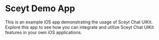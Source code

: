# Sceyt Demo App

This is an example iOS app demonstrating the usage of Sceyt Chat UIKit. Explore this app to see how you can integrate and utilize Sceyt Chat UIKit features in your own iOS applications.
